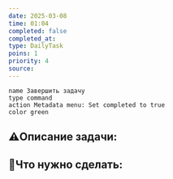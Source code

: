 ```yaml
---
date: 2025-03-08
time: 01:04
completed: false
completed_at:  
type: DailyTask
poins: 1
priority: 4
source: 
---
```



```button
name Завершить задачу
type command
action Metadata menu: Set completed to true
color green
```

## ⚠️Описание задачи:



## 📝Что нужно сделать:
